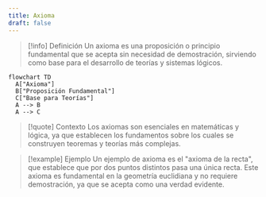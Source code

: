 ```yaml
---
title: Axioma
draft: false
---
```

> [!info] Definición
> Un axioma es una proposición o principio fundamental que se acepta sin necesidad de demostración, sirviendo como base para el desarrollo de teorías y sistemas lógicos.

```mermaid
flowchart TD
  A["Axioma"]
  B["Proposición Fundamental"]
  C["Base para Teorías"]
  A --> B
  A --> C
```
> [!quote] Contexto
> Los axiomas son esenciales en matemáticas y lógica, ya que establecen los fundamentos sobre los cuales se construyen teoremas y teorías más complejas.
>

> [!example] Ejemplo
> Un ejemplo de axioma es el "axioma de la recta", que establece que por dos puntos distintos pasa una única recta. Este axioma es fundamental en la geometría euclidiana y no requiere demostración, ya que se acepta como una verdad evidente.
>